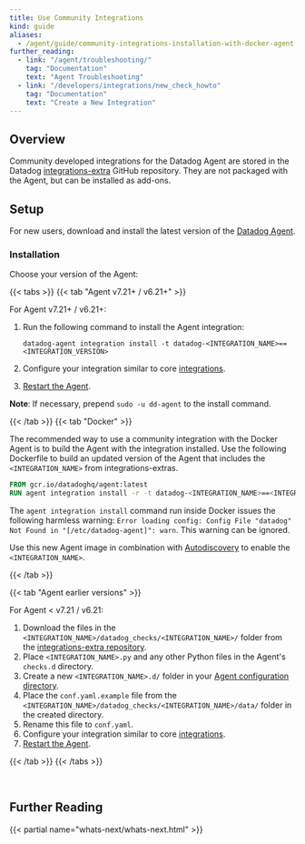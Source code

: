 ```yaml
---
title: Use Community Integrations
kind: guide
aliases:
  - /agent/guide/community-integrations-installation-with-docker-agent
further_reading:
  - link: "/agent/troubleshooting/"
    tag: "Documentation"
    text: "Agent Troubleshooting"
  - link: "/developers/integrations/new_check_howto"
    tag: "Documentation"
    text: "Create a New Integration"
---
```


## Overview

Community developed integrations for the Datadog Agent are stored in the Datadog [integrations-extra][1] GitHub repository. They are not packaged with the Agent, but can be installed as add-ons.

## Setup

For new users, download and install the latest version of the [Datadog Agent][2].

### Installation

Choose your version of the Agent:

{{< tabs >}}
{{< tab "Agent v7.21+ / v6.21+" >}}

For Agent v7.21+ / v6.21+:

1. Run the following command to install the Agent integration:

    ```
    datadog-agent integration install -t datadog-<INTEGRATION_NAME>==<INTEGRATION_VERSION>
    ```

2. Configure your integration similar to core [integrations][1].
3. [Restart the Agent][2].

**Note**: If necessary, prepend `sudo -u dd-agent` to the install command.

[1]: /getting_started/integrations/
[2]: /agent/guide/agent-commands/#restart-the-agent
{{< /tab >}}
{{< tab "Docker" >}}

The recommended way to use a community integration with the Docker Agent is to build the Agent with the integration installed. Use the following Dockerfile to build an updated version of the Agent that includes the `<INTEGRATION_NAME>` from integrations-extras.

```dockerfile
FROM gcr.io/datadoghq/agent:latest
RUN agent integration install -r -t datadog-<INTEGRATION_NAME>==<INTEGRATION_VERSION>
```

The `agent integration install` command run inside Docker issues the following harmless warning: `Error loading config: Config File "datadog" Not Found in "[/etc/datadog-agent]": warn`. This warning can be ignored.

Use this new Agent image in combination with [Autodiscovery][1] to enable the `<INTEGRATION_NAME>`.

[1]: /agent/autodiscovery/
{{< /tab >}}

{{< tab "Agent earlier versions" >}}

For Agent < v7.21 / v6.21:

1. Download the files in the `<INTEGRATION_NAME>/datadog_checks/<INTEGRATION_NAME>/` folder from the [integrations-extra repository][1].
2. Place `<INTEGRATION_NAME>.py` and any other Python files in the Agent's `checks.d` directory.
3. Create a new `<INTEGRATION_NAME>.d/` folder in your [Agent configuration directory][2].
4. Place the `conf.yaml.example` file from the `<INTEGRATION_NAME>/datadog_checks/<INTEGRATION_NAME>/data/` folder in the created directory.
4. Rename this file to `conf.yaml`.
5. Configure your integration similar to core [integrations][3].
6. [Restart the Agent][4].


[1]: https://github.com/DataDog/integrations-extras
[2]: /agent/guide/agent-configuration-files/#agent-configuration-directory
[3]: /getting_started/integrations/
[4]: /agent/guide/agent-commands/#restart-the-agent
{{< /tab >}}
{{< /tabs >}}

<br>

## Further Reading

{{< partial name="whats-next/whats-next.html" >}}

[1]: https://github.com/DataDog/integrations-extras
[2]: https://app.datadoghq.com/account/settings#agent

